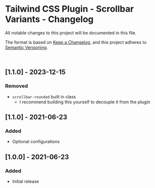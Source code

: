 # Tailwind CSS Plugin - Scrollbar Variants - Changelog

All notable changes to this project will be documented in this file.

The format is based on [Keep a Changelog](https://keepachangelog.com/en/1.0.0/),
and this project adheres to [Semantic Versioning](https://semver.org/spec/v2.0.0.html).

<br />

## [1.1.0] - 2023-12-15

### Removed

- `scrollbar-rounded` built in class
  - I recommend building this yourself to decouple it from the plugin

## [1.1.0] - 2021-06-23

### Added

- Optional configurations

## [1.0.0] - 2021-06-23

### Added

- Initial release
